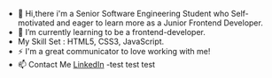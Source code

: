 - 👋 Hi,there
i'm a Senior Software Engineering Student who Self-motivated and eager to learn more as a Junior Frontend Developer.
- 🌱 I’m currently learning to be a frontend-developer.
- My Skill Set : HTML5, CSS3, JavaScript.
- ⚡ I'm a great communicator to love working with me!
- 📫 Contact Me  [LinkedIn](https://www.linkedin.com/in/alaa-%D9%90ahmed-6a36bb199/)
-test test test 

<!---
aahmed1009/aahmed1009 is a ✨ special ✨ repository because its `README.md` (this file) appears on your GitHub profile.
You can click the Preview link to take a look at your changes.
--->
